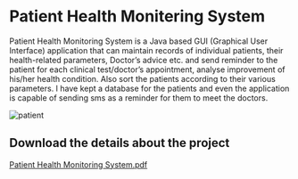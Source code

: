 # Patient Health Monitering System
Patient Health Monitoring System is a Java based GUI (Graphical User Interface) application that can maintain records of individual patients, their health-related parameters, Doctor’s advice etc. and send reminder to the patient for each clinical test/doctor’s appointment, analyse improvement of his/her health condition. Also sort the patients according to their various parameters. I have kept a database for the patients and even the application is capable of sending sms as a reminder for them to meet the doctors.

![patient](https://user-images.githubusercontent.com/39180928/90393713-e9394f80-e0ae-11ea-94d7-7f8d4c3e195a.PNG)

## Download the details about the project
[Patient Health Monitoring System.pdf](https://github.com/AbhishekKarmakar5/Patient-Health-Monitering-System/files/5083999/Patient.Health.Monitoring.System.pdf)
